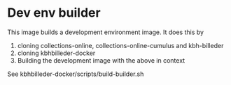 # Dev env builder
This image builds a development environment image. It does this by

1. cloning collections-online, collections-online-cumulus and kbh-billeder
2. cloning kbhbilleder-docker
3. Building the development image with the above in context

See kbhbilleder-docker/scripts/build-builder.sh
